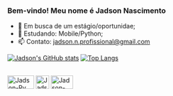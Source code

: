 ### Bem-vindo! Meu nome é Jadson Nascimento

- 🔭 Em busca de um estágio/oportunidae;
- 🌱 Estudando: Mobile/Python;
- 📫 Contato: jadson.n.profissional@gmail.com


[![Jadson's GitHub stats](https://github-readme-stats.vercel.app/api?username=nJadson&show_icons=true&theme=onedark&include_all_commits=true&count_private=true)](https://github.com/nJadson/github-readme-stats)
[![Top Langs](https://github-readme-stats.vercel.app/api/top-langs/?username=nJadson&langs_count=8theme=onedark)](https://github.com/nJadson/github-readme-stats)

<div style = "display: inline_block"><br>
  <img align ="center" alt="Jadson-Py" height="30" width="60" src="https://img.shields.io/badge/Python-3776AB?style=for-the-badge&logo=python&logoColor=white">
  <img align ="center" alt="Jadson-C" height="30" width="30" src="https://img.shields.io/badge/C-00599C?style=for-the-badge&logo=c&logoColor=white">
  <img align ="center" alt="Jadson-Java" height="30" width="50" src="https://img.shields.io/badge/Java-ED8B00?style=for-the-badge&logo=java&logoColor=white">
</div>


